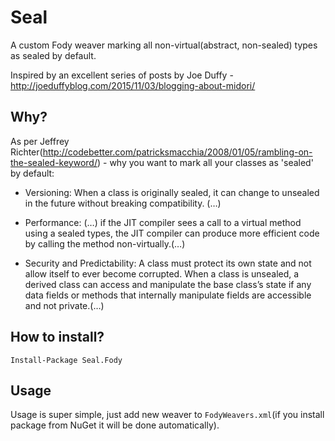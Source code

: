 # Seal
A custom Fody weaver marking all non-virtual(abstract, non-sealed) types as sealed by default.

Inspired by an excellent series of posts by Joe Duffy - http://joeduffyblog.com/2015/11/03/blogging-about-midori/

## Why?
As per Jeffrey Richter(http://codebetter.com/patricksmacchia/2008/01/05/rambling-on-the-sealed-keyword/) - why you want to mark all your classes as 'sealed' by default:

- Versioning: When a class is originally sealed, it can change to unsealed in the future without breaking compatibility. (…)

- Performance: (…) if the JIT compiler sees a
call to a virtual method using a sealed types, the JIT compiler can
produce more efficient code by calling the method non-virtually.(…)

- Security and Predictability:
A class must protect its own state and not allow itself to ever become
corrupted. When a class is unsealed, a derived class can access and
manipulate the base class’s state if any data fields or methods that
internally manipulate fields are accessible and not private.(…)


## How to install?
    Install-Package Seal.Fody

## Usage
Usage is super simple, just add new weaver to `FodyWeavers.xml`(if you install package from NuGet it will be done automatically).
